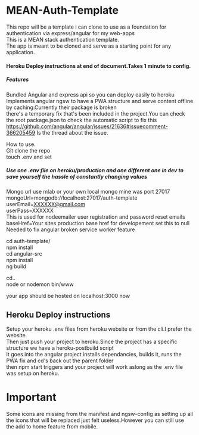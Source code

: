 # MEAN-Auth-Template
This repo will be a template i can clone to use as a foundation for authentication via express/angular for my web-apps  
This is a MEAN stack authentication template.    
The app is meant to be cloned and serve as a starting point for any application.    

#### Heroku Deploy instructions at end of document.Takes 1 minute to config.

##### Features
Bundled Angular and express api so you can deploy easily to heroku  
Implements angular ngsw to have a PWA structure and serve content offline by caching.Currently their package is broken  
there's a temporary fix that's been included in the project.You can check the root package.json to check the automatic script to fix this
https://github.com/angular/angular/issues/21636#issuecomment-366205459 Is the thread about the issue.


How to use.  
Git clone the repo  
touch .env and set  
##### Use one .env file on heroku/production and one different one in dev to save yourself the hassle of constantly changing values
Mongo url use mlab or your own local mongo mine was port 27017   
mongoUrl=mongodb://localhost:27017/auth-template  
userEmail=XXXXXX@gmail.com    
userPass=XXXXXX  
This is used for nodeemailer user registration and password reset emails  
baseHref=Your sites production base href for developement set this to null  
Needed to fix angular broken service worker feature

cd auth-template/  
npm install  
cd angular-src  
npm install  
ng build  

cd..  
node or nodemon bin/www  

your app should be hosted on localhost:3000 now  


## Heroku Deploy instructions

Setup your heroku .env files from heroku website or from the cli.I prefer the website.  
Then just push your project to heroku.Since the project has a specific structure we have a heroku-postbuild script  
It goes into the angular project installs dependancies, builds it, runs the PWA fix and cd's back out the parent folder  
then npm start triggers and your project will work aslong as the .env file was setup on heroku.


# Important  
Some icons are missing from the manifest and ngsw-config as setting up all the icons that will be replaced just felt useless.However you can still use  
the add to home feature from mobile.


